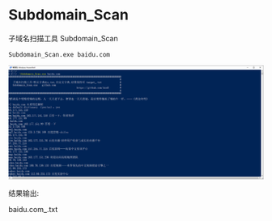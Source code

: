 # Subdomain_Scan
子域名扫描工具 Subdomain_Scan

```
Subdomain_Scan.exe baidu.com
```

![Subdomain_Scan.png](https://github.com/Axx8/Subdomain_Scan/blob/main/images/Subdomain_Scan.png?raw=true)  

结果输出:

baidu.com_.txt
